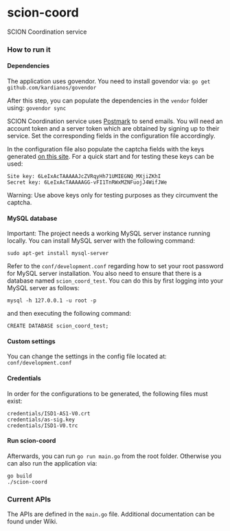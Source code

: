 # scion-coord
SCION Coordination service

### How to run it

#### Dependencies

The application uses govendor. You need to install govendor via:
`go get github.com/kardianos/govendor`

After this step, you can populate the dependencies in the `vendor` folder using:
`govendor sync`

SCION Coordination service uses [Postmark](https://postmarkapp.com/ "Postmark") to send emails. You will need an account token and a server token which are obtained by signing up to their service.
Set the corresponding fields in the configuration file accordingly.

In the configuration file also populate the captcha fields with the keys generated [on this site](https://www.google.com/recaptcha/admin "Google ReCaptcha admin page").
For a quick start and for testing these keys can be used:

```
Site key: 6LeIxAcTAAAAAJcZVRqyHh71UMIEGNQ_MXjiZKhI
Secret key: 6LeIxAcTAAAAAGG-vFI1TnRWxMZNFuojJ4WifJWe
```
Warning: Use above keys only for testing purposes as they circumvent the captcha.


#### MySQL database

Important:
The project needs a working MySQL server instance running locally. You can
install MySQL server with the following command:

`sudo apt-get install mysql-server`

Refer to the `conf/development.conf` regarding how to set your root password
for MySQL server installation. You also need to ensure that there is a
database named `scion_coord_test`. You can do this by first logging into your
MySQL server as follows:

`mysql -h 127.0.0.1 -u root -p`

and then executing the following command:

`CREATE DATABASE scion_coord_test;`


#### Custom settings

You can change the settings in the config file located at: `conf/development.conf`


#### Credentials

In order for the configurations to be generated, the following files must exist:
```
credentials/ISD1-AS1-V0.crt
credentials/as-sig.key
credentials/ISD1-V0.trc
```


#### Run scion-coord


Afterwards, you can run `go run main.go` from the root folder.
Otherwise you can also run the application via:

```
go build
./scion-coord
```


### Current APIs

The APIs are defined in the `main.go` file.
Additional documentation can be found under Wiki.
